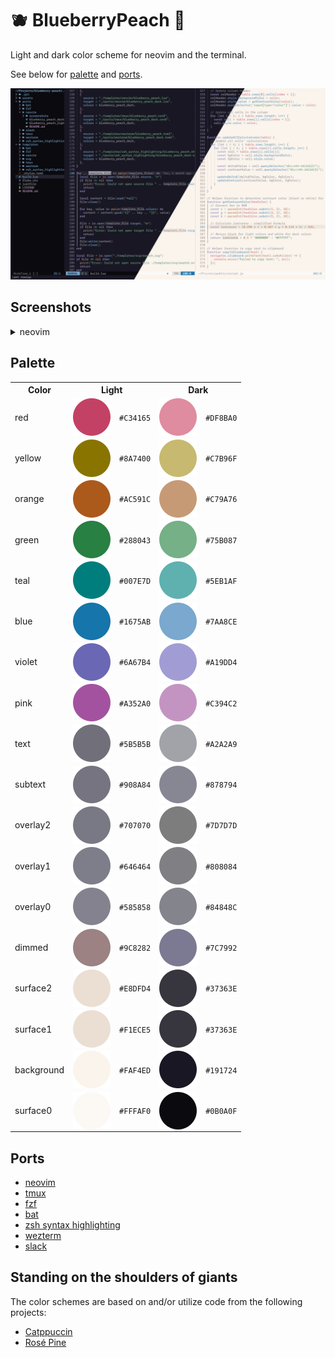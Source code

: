 # 🫐 BlueberryPeach 🍑

Light and dark color scheme for neovim and the terminal.

See below for [palette](#palette) and [ports](#ports).

<p align="center">
  <img src="./assets/social.png" alt="BlueberryPeach theme screenshot" />
</p>

## Screenshots

<details>
<summary>neovim</summary>
  <p align="center">
    <img src="./ports/neovim/screenshots/light.png" alt="BlueberryPeach light variant" />
    <img src="./ports/neovim/screenshots/dark.png" alt="BlueberryPeach dark variant" />
  </p>
</details>

## Palette

<table>
  <tr>
    <th>Color</th>
    <th colspan="2">Light</th>
    <th colspan="2">Dark</th>
  </tr>
  <tr>
	<td>red</td>
    <td><img valign='middle' src="./assets/light_red.svg" /></td>
    <td><code>#C34165</code></td>
    <td><img valign='middle' src="./assets/dark_red.svg" /></td>
    <td><code>#DF8BA0</code></td>
  </tr>
  <tr>
	<td>yellow</td>
    <td><img valign='middle' src="./assets/light_yellow.svg" /></td>
    <td><code>#8A7400</code></td>
    <td><img valign='middle' src="./assets/dark_yellow.svg" /></td>
    <td><code>#C7B96F</code></td>
  </tr>
  <tr>
	<td>orange</td>
    <td><img valign='middle' src="./assets/light_orange.svg" /></td>
    <td><code>#AC591C</code></td>
    <td><img valign='middle' src="./assets/dark_orange.svg" /></td>
    <td><code>#C79A76</code></td>
  </tr>
  <tr>
	<td>green</td>
    <td><img valign='middle' src="./assets/light_green.svg" /></td>
    <td><code>#288043</code></td>
    <td><img valign='middle' src="./assets/dark_green.svg" /></td>
    <td><code>#75B087</code></td>
  </tr>
  <tr>
	<td>teal</td>
    <td><img valign='middle' src="./assets/light_teal.svg" /></td>
    <td><code>#007E7D</code></td>
    <td><img valign='middle' src="./assets/dark_teal.svg" /></td>
    <td><code>#5EB1AF</code></td>
  </tr>
  <tr>
	<td>blue</td>
    <td><img valign='middle' src="./assets/light_blue.svg" /></td>
    <td><code>#1675AB</code></td>
    <td><img valign='middle' src="./assets/dark_blue.svg" /></td>
    <td><code>#7AA8CE</code></td>
  </tr>
  <tr>
	<td>violet</td>
    <td><img valign='middle' src="./assets/light_violet.svg" /></td>
    <td><code>#6A67B4</code></td>
    <td><img valign='middle' src="./assets/dark_violet.svg" /></td>
    <td><code>#A19DD4</code></td>
  </tr>
  <tr>
	<td>pink</td>
    <td><img valign='middle' src="./assets/light_pink.svg" /></td>
    <td><code>#A352A0</code></td>
    <td><img valign='middle' src="./assets/dark_pink.svg" /></td>
    <td><code>#C394C2</code></td>
  </tr>
  <tr>
	<td>text</td>
    <td><img valign='middle' src="./assets/light_text.svg" /></td>
    <td><code>#5B5B5B</code></td>
    <td><img valign='middle' src="./assets/dark_text.svg" /></td>
    <td><code>#A2A2A9</code></td>
  </tr>
  <tr>
	<td>subtext</td>
    <td><img valign='middle' src="./assets/light_subtext.svg" /></td>
    <td><code>#908A84</code></td>
    <td><img valign='middle' src="./assets/dark_subtext.svg" /></td>
    <td><code>#878794</code></td>
  </tr>
  <tr>
	<td>overlay2</td>
    <td><img valign='middle' src="./assets/light_overlay2.svg" /></td>
    <td><code>#707070</code></td>
    <td><img valign='middle' src="./assets/dark_overlay2.svg" /></td>
    <td><code>#7D7D7D</code></td>
  </tr>
  <tr>
	<td>overlay1</td>
    <td><img valign='middle' src="./assets/light_overlay1.svg" /></td>
    <td><code>#646464</code></td>
    <td><img valign='middle' src="./assets/dark_overlay1.svg" /></td>
    <td><code>#808084</code></td>
  </tr>
  <tr>
	<td>overlay0</td>
    <td><img valign='middle' src="./assets/light_overlay0.svg" /></td>
    <td><code>#585858</code></td>
    <td><img valign='middle' src="./assets/dark_overlay0.svg" /></td>
    <td><code>#84848C</code></td>
  </tr>
  <tr>
	<td>dimmed</td>
    <td><img valign='middle' src="./assets/light_dimmed.svg" /></td>
    <td><code>#9C8282</code></td>
    <td><img valign='middle' src="./assets/dark_dimmed.svg" /></td>
    <td><code>#7C7992</code></td>
  </tr>
  <tr>
	<td>surface2</td>
    <td><img valign='middle' src="./assets/light_surface2.svg" /></td>
    <td><code>#E8DFD4</code></td>
    <td><img valign='middle' src="./assets/dark_surface2.svg" /></td>
    <td><code>#37363E</code></td>
  </tr>
  <tr>
	<td>surface1</td>
    <td><img valign='middle' src="./assets/light_surface1.svg" /></td>
    <td><code>#F1ECE5</code></td>
    <td><img valign='middle' src="./assets/dark_surface1.svg" /></td>
    <td><code>#37363E</code></td>
  </tr>
  <tr>
	<td>background</td>
    <td><img valign='middle' src="./assets/light_background.svg" /></td>
    <td><code>#FAF4ED</code></td>
    <td><img valign='middle' src="./assets/dark_background.svg" /></td>
    <td><code>#191724</code></td>
  </tr>
  <tr>
	<td>surface0</td>
    <td><img valign='middle' src="./assets/light_surface0.svg" /></td>
    <td><code>#FFFAF0</code></td>
    <td><img valign='middle' src="./assets/dark_surface0.svg" /></td>
    <td><code>#0B0A0F</code></td>
  </tr>
</table>

## Ports

- [neovim](./ports/neovim)
- [tmux](./ports/tmux)
- [fzf](./ports/fzf)
- [bat](./ports/bat)
- [zsh syntax highlighting](./ports/zsh_syntax_highlighting)
- [wezterm](./ports/wezterm)
- [slack](./ports/slack)

## Standing on the shoulders of giants

The color schemes are based on and/or utilize code from the following projects:

- [Catppuccin](https://github.com/catppuccin/catppuccin)
- [Rosé Pine](https://github.com/rose-pine/rose-pine-theme)
